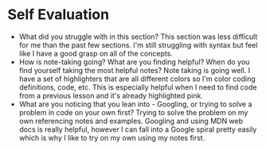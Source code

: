 # Self Evaluation

- What did you struggle with in this section?
This section was less difficult for me than the past few sections. I'm still struggling with syntax but feel like I have a good grasp on all of the concepts. 
- How is note-taking going? What are you finding helpful? When do you find yourself taking the most helpful notes?
Note taking is going well. I have a set of highlighters that are all different colors so I'm color coding definitions, code, etc. This is especially helpful when I need to find code from a previous lesson and it's already highlighted pink. 
- What are you noticing that you lean into - Googling, or trying to solve a problem in code on your own first?
Trying to solve the problem on my own referencing notes and examples. Googling and using MDN web docs is really helpful, however I can fall into a Google spiral pretty easily which is why I like to try on my own using my notes first. 
